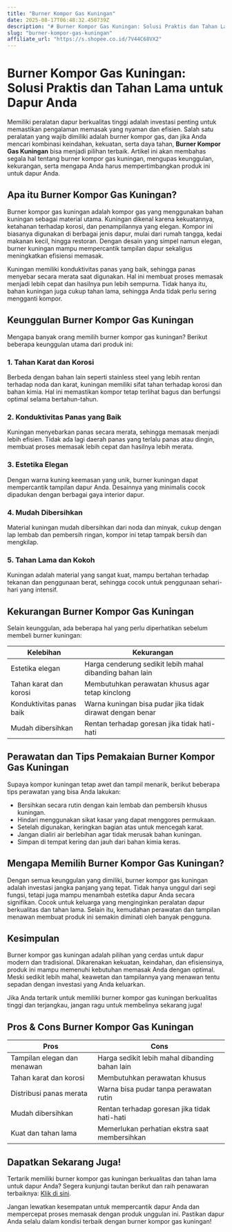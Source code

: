 ```yaml
---
title: "Burner Kompor Gas Kuningan"
date: 2025-08-17T06:48:32.450739Z
description: "# Burner Kompor Gas Kuningan: Solusi Praktis dan Tahan Lama untuk Dapur Anda..."
slug: "burner-kompor-gas-kuningan"
affiliate_url: "https://s.shopee.co.id/7V44C68VX2"
---
```

# Burner Kompor Gas Kuningan: Solusi Praktis dan Tahan Lama untuk Dapur Anda

Memiliki peralatan dapur berkualitas tinggi adalah investasi penting untuk memastikan pengalaman memasak yang nyaman dan efisien. Salah satu peralatan yang wajib dimiliki adalah burner kompor gas, dan jika Anda mencari kombinasi keindahan, kekuatan, serta daya tahan, **Burner Kompor Gas Kuningan** bisa menjadi pilihan terbaik. Artikel ini akan membahas segala hal tentang burner kompor gas kuningan, mengupas keunggulan, kekurangan, serta mengapa Anda harus mempertimbangkan produk ini untuk dapur Anda.

## Apa itu Burner Kompor Gas Kuningan?

Burner kompor gas kuningan adalah kompor gas yang menggunakan bahan kuningan sebagai material utama. Kuningan dikenal karena kekuatannya, ketahanan terhadap korosi, dan penampilannya yang elegan. Kompor ini biasanya digunakan di berbagai jenis dapur, mulai dari rumah tangga, kedai makanan kecil, hingga restoran. Dengan desain yang simpel namun elegan, burner kuningan mampu mempercantik tampilan dapur sekaligus meningkatkan efisiensi memasak.

Kuningan memiliki konduktivitas panas yang baik, sehingga panas menyebar secara merata saat digunakan. Hal ini membuat proses memasak menjadi lebih cepat dan hasilnya pun lebih sempurna. Tidak hanya itu, bahan kuningan juga cukup tahan lama, sehingga Anda tidak perlu sering mengganti kompor.

## Keunggulan Burner Kompor Gas Kuningan

Mengapa banyak orang memilih burner kompor gas kuningan? Berikut beberapa keunggulan utama dari produk ini:

### 1. Tahan Karat dan Korosi
Berbeda dengan bahan lain seperti stainless steel yang lebih rentan terhadap noda dan karat, kuningan memiliki sifat tahan terhadap korosi dan bahan kimia. Hal ini memastikan kompor tetap terlihat bagus dan berfungsi optimal selama bertahun-tahun.

### 2. Konduktivitas Panas yang Baik
Kuningan menyebarkan panas secara merata, sehingga memasak menjadi lebih efisien. Tidak ada lagi daerah panas yang terlalu panas atau dingin, membuat proses memasak lebih cepat dan hasilnya lebih merata.

### 3. Estetika Elegan
Dengan warna kuning keemasan yang unik, burner kuningan dapat mempercantik tampilan dapur Anda. Desainnya yang minimalis cocok dipadukan dengan berbagai gaya interior dapur.

### 4. Mudah Dibersihkan
Material kuningan mudah dibersihkan dari noda dan minyak, cukup dengan lap lembab dan pembersih ringan, kompor ini tetap tampak bersih dan mengkilap.

### 5. Tahan Lama dan Kokoh
Kuningan adalah material yang sangat kuat, mampu bertahan terhadap tekanan dan penggunaan berat, sehingga cocok untuk penggunaan sehari-hari yang intensif.

## Kekurangan Burner Kompor Gas Kuningan

Selain keunggulan, ada beberapa hal yang perlu diperhatikan sebelum membeli burner kuningan:

| Kelebihan | Kekurangan |
| --- | --- |
| Estetika elegan | Harga cenderung sedikit lebih mahal dibanding bahan lain |
| Tahan karat dan korosi | Membutuhkan perawatan khusus agar tetap kinclong |
| Konduktivitas panas baik | Warna kuningan bisa pudar jika tidak dirawat dengan benar |
| Mudah dibersihkan | Rentan terhadap goresan jika tidak hati-hati |

## Perawatan dan Tips Pemakaian Burner Kompor Gas Kuningan

Supaya kompor kuningan tetap awet dan tampil menarik, berikut beberapa tips perawatan yang bisa Anda lakukan:

- Bersihkan secara rutin dengan kain lembab dan pembersih khusus kuningan.
- Hindari menggunakan sikat kasar yang dapat menggores permukaan.
- Setelah digunakan, keringkan bagian atas untuk mencegah karat.
- Jangan dialiri air berlebihan agar tidak merusak bahan kuningan.
- Simpan di tempat kering dan jauh dari bahan kimia keras.

## Mengapa Memilih Burner Kompor Gas Kuningan?

Dengan semua keunggulan yang dimiliki, burner kompor gas kuningan adalah investasi jangka panjang yang tepat. Tidak hanya unggul dari segi fungsi, tetapi juga mampu menambah estetika dapur Anda secara signifikan. Cocok untuk keluarga yang menginginkan peralatan dapur berkualitas dan tahan lama. Selain itu, kemudahan perawatan dan tampilan menawan membuat produk ini semakin diminati oleh banyak pengguna.

## Kesimpulan

Burner kompor gas kuningan adalah pilihan yang cerdas untuk dapur modern dan tradisional. Dikarenakan kekuatan, keindahan, dan efisiensinya, produk ini mampu memenuhi kebutuhan memasak Anda dengan optimal. Meski sedikit lebih mahal, keawetan dan tampilannya yang menawan tentu sepadan dengan investasi yang Anda keluarkan.

Jika Anda tertarik untuk memiliki burner kompor gas kuningan berkualitas tinggi dan terjangkau, jangan ragu untuk membelinya sekarang juga!

## Pros & Cons Burner Kompor Gas Kuningan

| **Pros** | **Cons** |
| --- | --- |
| Tampilan elegan dan menawan | Harga sedikit lebih mahal dibanding bahan lain |
| Tahan karat dan korosi | Membutuhkan perawatan khusus |
| Distribusi panas merata | Warna bisa pudar tanpa perawatan rutin |
| Mudah dibersihkan | Rentan terhadap goresan jika tidak hati-hati |
| Kuat dan tahan lama | Memerlukan perhatian ekstra saat membersihkan |

## Dapatkan Sekarang Juga!

Tertarik memiliki burner kompor gas kuningan berkualitas dan tahan lama untuk dapur Anda? Segera kunjungi tautan berikut dan raih penawaran terbaiknya: [Klik di sini](https://s.shopee.co.id/7V44C68VX2).

Jangan lewatkan kesempatan untuk mempercantik dapur Anda dan mempercepat proses memasak dengan produk unggulan ini. Pastikan dapur Anda selalu dalam kondisi terbaik dengan burner kompor gas kuningan!